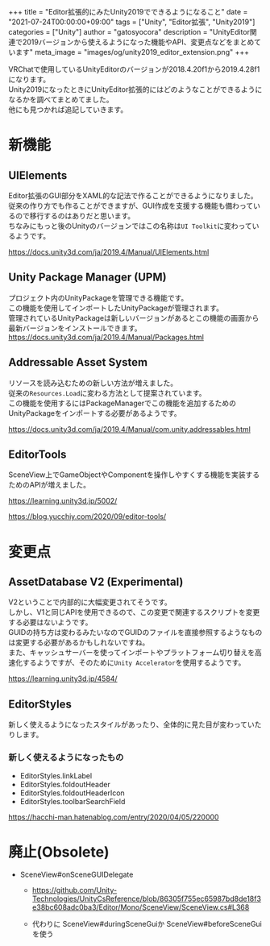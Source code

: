 +++
title = "Editor拡張的にみたUnity2019でできるようになること"
date = "2021-07-24T00:00:00+09:00"
tags = ["Unity", "Editor拡張", "Unity2019"]
categories = ["Unity"]
author = "gatosyocora"
description = "UnityEditor関連で2019バージョンから使えるようになった機能やAPI、変更点などをまとめています"
meta_image = "images/og/unity2019_editor_extension.png"
+++

VRChatで使用しているUnityEditorのバージョンが2018.4.20f1から2019.4.28f1になります。  
Unity2019になったときにUnityEditor拡張的にはどのようなことができるようになるかを調べてまとめてました。  
他にも見つかれば追記していきます。

# 新機能

## UIElements

Editor拡張のGUI部分をXAML的な記法で作ることができるようになりました。  
従来の作り方でも作ることができますが、GUI作成を支援する機能も備わっているので移行するのはありだと思います。  
ちなみにもっと後のUnityのバージョンではこの名称は`UI Toolkit`に変わっているようです。

https://docs.unity3d.com/ja/2019.4/Manual/UIElements.html

## Unity Package Manager (UPM)

プロジェクト内のUnityPackageを管理できる機能です。  
この機能を使用してインポートしたUnityPackageが管理されます。  
管理されているUnityPackageは新しいバージョンがあるとこの機能の画面から最新バージョンをインストールできます。
https://docs.unity3d.com/ja/2019.4/Manual/Packages.html

## Addressable Asset System

リソースを読み込むための新しい方法が増えました。  
従来の`Resources.Load`に変わる方法として提案されています。  
この機能を使用するにはPackageManagerでこの機能を追加するためのUnityPackageをインポートする必要があるようです。

https://docs.unity3d.com/ja/2019.4/Manual/com.unity.addressables.html

## EditorTools

SceneView上でGameObjectやComponentを操作しやすくする機能を実装するためのAPIが増えました。

https://learning.unity3d.jp/5002/

https://blog.yucchiy.com/2020/09/editor-tools/

# 変更点

## AssetDatabase V2 (Experimental)

V2ということで内部的に大幅変更されてそうです。  
しかし、V1と同じAPIを使用できるので、この変更で関連するスクリプトを変更する必要はないようです。  
GUIDの持ち方は変わるみたいなのでGUIDのファイルを直接参照するようなものは変更する必要があるかもしれないですね。  
また、キャッシュサーバーを使ってインポートやプラットフォーム切り替えを高速化するようですが、そのために`Unity Accelerator`を使用するようです。

https://learning.unity3d.jp/4584/

## EditorStyles

新しく使えるようになったスタイルがあったり、全体的に見た目が変わっていたりします。  

### 新しく使えるようになったもの
* EditorStyles.linkLabel
* EditorStyles.foldoutHeader
* EditorStyles.foldoutHeaderIcon
* EditorStyles.toolbarSearchField

https://hacchi-man.hatenablog.com/entry/2020/04/05/220000

# 廃止(Obsolete)
* SceneView#onSceneGUIDelegate
  * https://github.com/Unity-Technologies/UnityCsReference/blob/86305f755ec65987bd8de18f3e38bc608adc0ba3/Editor/Mono/SceneView/SceneView.cs#L368


  * 代わりに SceneView#duringSceneGuiか SceneView#beforeSceneGuiを使う
